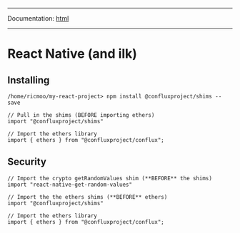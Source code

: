 -----

Documentation: [html](https://docs.ethers.io/)

-----

React Native (and ilk)
======================

Installing
----------

```
/home/ricmoo/my-react-project> npm install @confluxproject/shims --save
```

```
// Pull in the shims (BEFORE importing ethers)
import "@confluxproject/shims"

// Import the ethers library
import { ethers } from "@confluxproject/conflux";
```

Security
--------

```
// Import the crypto getRandomValues shim (**BEFORE** the shims)
import "react-native-get-random-values"

// Import the the ethers shims (**BEFORE** ethers)
import "@confluxproject/shims"

// Import the ethers library
import { ethers } from "@confluxproject/conflux";
```

